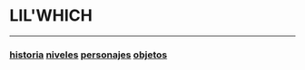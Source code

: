 # LIL'WHICH
 
* * *

### [historia](./subPages/historia.html)       [niveles](./subPages/niveles.html)       [personajes](./subPages/personajes.html)       [objetos](./subPages/objetos.html)
 
